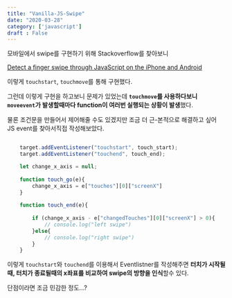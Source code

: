 ```yaml
---
title: "Vanilla-JS-Swipe"
date: "2020-03-28"
category: ['javascript']
draft : False
---
```


모바일에서 swipe를 구현하기 위해 Stackoverflow를 찾아보니

[Detect a finger swipe through JavaScript on the iPhone and Android](https://stackoverflow.com/questions/2264072/detect-a-finger-swipe-through-javascript-on-the-iphone-and-android)

이렇게 `touchstart`, `touchmove`를  통해 구현했다.


그런데 이렇게 구현을 하고보니 문제가 있었는데
**`touchmove`를 사용하다보니 `moveevent`가 발생할때마다 function이 여러번 실행되는 상황이 발생**했다.

물론 조건문을 만들어서 제어해줄 수도 있겠지만 조금 더 근-본적으로 해결하고 싶어 JS event를 찾아서직접 작성해보았다.


```javascript

    target.addEventListener("touchstart", touch_start);
    target.addEventListener("touchend", touch_end);

    let change_x_axis = null;
    
    function touch_go(e){
        change_x_axis = e["touches"][0]["screenX"]
    }
    
    function touch_end(e){
    
        if (change_x_axis - e["changedTouches"][0]["screenX"] > 0){
            // console.log("left swipe")
        }else{
            // console.log("right swipe")
        }
    }
```


이렇게 `touchstart`와 `touchend`를 이용해서 Eventlistner를 작성해주면
**터치가 시작될때, 터치가 종료될때의 x좌표를 비교하여 swipe의 방향을 인식**할수 있다.

단점이라면 조금 민감한 정도...?